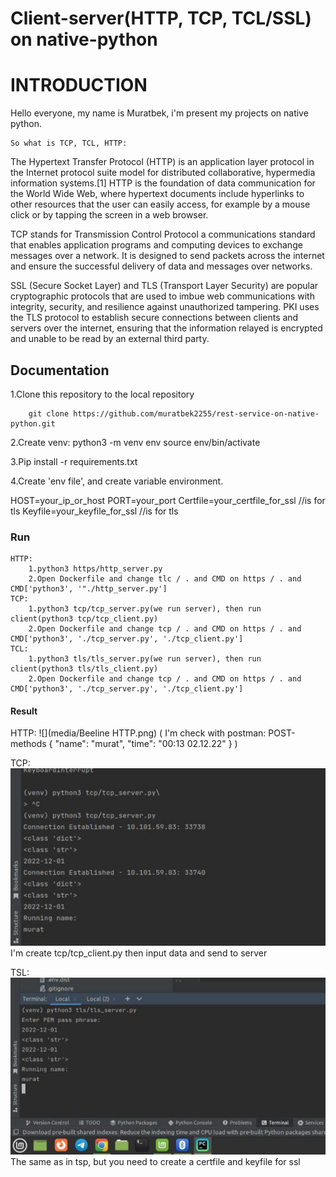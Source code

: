 # Client-server(HTTP, TCP, TCL/SSL) on native-python 

# INTRODUCTION
Hello everyone, my name is Muratbek, i'm present my projects on native python. 

	So what is TCP, TCL, HTTP: 

The Hypertext Transfer Protocol (HTTP) is an application layer protocol in the Internet protocol suite model for distributed collaborative, hypermedia information systems.[1] HTTP is the foundation of data communication for the World Wide Web, where hypertext documents include hyperlinks to other resources that the user can easily access, for example by a mouse click or by tapping the screen in a web browser. 

 

TCP stands for Transmission Control Protocol a communications standard that enables application programs and computing devices to exchange messages over a network. It is designed to send packets across the internet and ensure the successful delivery of data and messages over networks. 

 

SSL (Secure Socket Layer) and TLS (Transport Layer Security) are popular cryptographic protocols that are used to imbue web communications with integrity, security, and resilience against unauthorized tampering. PKI uses the TLS protocol to establish secure connections between clients and servers over the internet, ensuring that the information relayed is encrypted and unable to be read by an external third party. 



## Documentation

1.Clone this repository to the local repository

```
    git clone https://github.com/muratbek2255/rest-service-on-native-python.git
```

2.Create venv:
    python3 -m venv env 
    source env/bin/activate

3.Pip install -r requirements.txt


4.Create 'env file', and create variable environment.

HOST=your_ip_or_host
PORT=your_port
Certfile=your_certfile_for_ssl //is for tls 
Keyfile=your_keyfile_for_ssl //is for tls

### Run

    HTTP:
        1.python3 https/http_server.py
        2.Open Dockerfile and change tlc / . and CMD on https / . and CMD['python3', '"./http_server.py']
    TCP:
        1.python3 tcp/tcp_server.py(we run server), then run client(python3 tcp/tcp_client.py) 
        2.Open Dockerfile and change tcp / . and CMD on https / . and CMD['python3', './tcp_server.py', './tcp_client.py']
    TCL:
        1.python3 tls/tls_server.py(we run server), then run client(python3 tls/tls_client.py) 
        2.Open Dockerfile and change tcp / . and CMD on https / . and CMD['python3', './tcp_server.py', './tcp_client.py']

#### Result
HTTP:
    ![](media/Beeline HTTP.png)
    (
    I'm check with postman:
    POST-methods
    {
      "name": "murat",
      "time": "00:13 02.12.22"
    }
    )

TCP:
    ![img_1.png](media/img.png)
    I'm create tcp/tcp_client.py then input data and send to server


TSL: 
    ![img_2.png](media/img_1.png)
    The same as in tsp, but you need to create a certfile and keyfile for ssl
